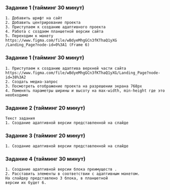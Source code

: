 ### Задание 1 (тайминг 30 минут)
    1. Добавить шрифт на сайт
    2. Добавить центрирование проекта
    3. Приступаем к созданию адаптивного проекта
    4. Работа с создаем планшетной версии сайта
    5. Переходим к макету
    https://www.figma.com/file/wBdyeMhgGCn3fKThaQ1yXG
    /Landing_Page?node-id=0%3A1 (Frame 6)

### Задание 1 (тайминг 30 минут)
    1. Приступаем к созданию адаптива верхней части сайта
    https://www.figma.com/file/wBdyeMhgGCn3fKThaQ1yXG/Landing_Page?node-id=38%3A2
    2. Создать медиа-запрос
    3. Посмотреть отображение проекта на разрешении экрана 768px
    4. Поменять параметры ширины и высоту на max-width, min-height где это необходимо

### Задание 2 (тайминг 20 минут)
    Текст задания
    1. Создание адаптивной версии представленной на слайде

### Задание 3 (тайминг 20 минут)
    1. Создание адаптивной версии представленной на слайде

### Задание 4 (тайминг 30 минут)
    1. Создание адаптивной версии блока преимуществ .
    2. Расставить элементы в соответствии с адаптивным макетом.
    На слайдер представлено 3 блока, в планшетной
    версии их будет 6.










